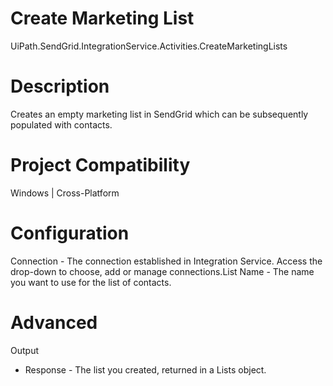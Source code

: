 ﻿# Create Marketing List

UiPath.SendGrid.IntegrationService.Activities.CreateMarketingLists

# Description

Creates an empty marketing list in SendGrid which can be subsequently populated with
                contacts.

# Project Compatibility

Windows | Cross-Platform

# Configuration

Connection - The connection established in Integration Service.
                        Access the drop-down to choose, add or manage connections.List Name - The name you want to use for the list of contacts.

# Advanced

Output

* Response - The list you created, returned in a Lists object.

